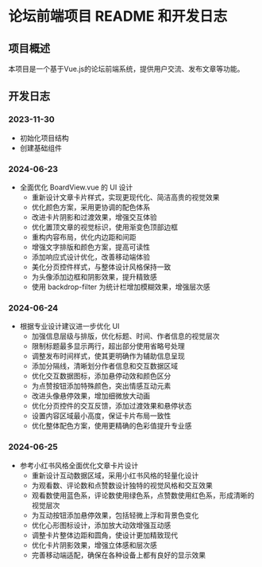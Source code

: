 # 论坛前端项目 README 和开发日志

## 项目概述
本项目是一个基于Vue.js的论坛前端系统，提供用户交流、发布文章等功能。

## 开发日志

### 2023-11-30
- 初始化项目结构
- 创建基础组件

### 2024-06-23
- 全面优化 BoardView.vue 的 UI 设计
  - 重新设计文章卡片样式，实现更现代化、简洁高贵的视觉效果
  - 优化颜色方案，采用更协调的配色体系
  - 改进卡片阴影和过渡效果，增强交互体验
  - 优化置顶文章的视觉标识，使用渐变色顶部边框
  - 重构内容布局，优化内边距和间距
  - 增强文字排版和颜色方案，提高可读性
  - 添加响应式设计优化，改善移动端体验
  - 美化分页控件样式，与整体设计风格保持一致
  - 为头像添加边框和阴影效果，提升精致感
  - 使用 backdrop-filter 为统计栏增加模糊效果，增强层次感

### 2024-06-24
- 根据专业设计建议进一步优化 UI
  - 加强信息层级与排版，优化标题、时间、作者信息的视觉层次
  - 限制标题最多显示两行，超出部分使用省略号处理
  - 调整发布时间样式，使其更明确作为辅助信息呈现
  - 添加分隔线，清晰划分作者信息和交互数据区域
  - 优化交互数据图标，添加悬停动效和颜色区分
  - 为点赞按钮添加特殊颜色，突出情感互动元素
  - 改进头像悬停效果，增加细微放大动画
  - 优化分页控件的交互反馈，添加过渡效果和悬停状态
  - 设置内容区域最小高度，保证卡片布局一致性
  - 优化整体配色方案，使用更精确的色彩值提升专业感

### 2024-06-25
- 参考小红书风格全面优化文章卡片设计
  - 重新设计互动数据区域，采用小红书风格的轻量化设计
  - 为观看数、评论数和点赞数设计独特的视觉风格和交互效果
  - 观看数使用蓝色系，评论数使用绿色系，点赞数使用红色系，形成清晰的视觉层次
  - 为互动按钮添加悬停效果，包括轻微上浮和背景色变化
  - 优化心形图标设计，添加放大动效增强互动感
  - 调整卡片整体边距和圆角，使设计更加精致现代
  - 优化卡片阴影效果，增强立体感和层次感
  - 完善移动端适配，确保在各种设备上都有良好的显示效果 